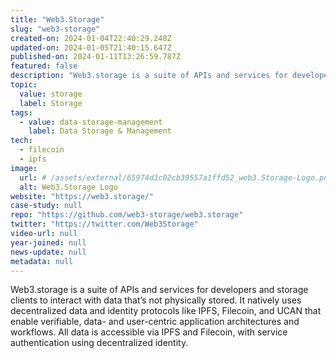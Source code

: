 ```yaml
---
title: "Web3.Storage"
slug: "web3-storage"
created-on: 2024-01-04T22:40:29.248Z
updated-on: 2024-01-05T21:40:15.647Z
published-on: 2024-01-11T13:26:59.787Z
featured: false
description: "Web3.storage is a suite of APIs and services for developers and storage clients to interact with data that’s not physically stored."
topic:
  value: storage
  label: Storage
tags:
  - value: data-storage-management
    label: Data Storage & Management
tech:
  - filecoin
  - ipfs
image:
  url: # /assets/external/65974d3c02cb39557a1ffd52_web3.Storage-Logo.png
  alt: Web3.Storage Logo
website: "https://web3.storage/"
case-study: null
repo: "https://github.com/web3-storage/web3.storage"
twitter: "https://twitter.com/Web3Storage"
video-url: null
year-joined: null
news-update: null
metadata: null
---
```


Web3.storage is a suite of APIs and services for developers and storage clients to interact with data that’s not physically stored. It natively uses decentralized data and identity protocols like IPFS, Filecoin, and UCAN that enable verifiable, data- and user-centric application architectures and workflows. All data is accessible via IPFS and Filecoin, with service authentication using decentralized identity.
